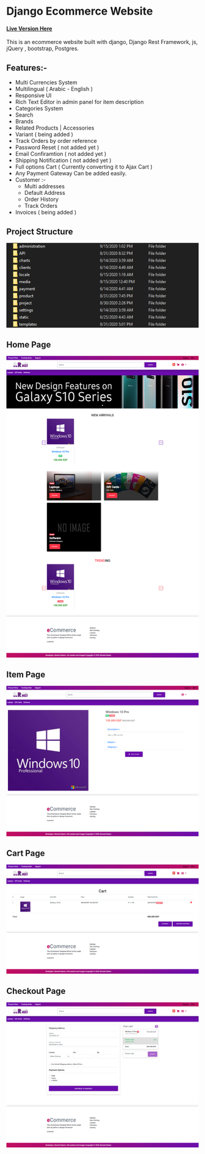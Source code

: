 # Django Ecommerce Website
#### [Live Version Here](https://elraeistore.herokuapp.com/)

This is an ecommerce website built with django, Django Rest Framework, js, jQuery , bootstrap, Postgres.
## Features:-
* Multi Currencies System
* Multilingual ( Arabic - English )
* Responsive UI
* Rich Text Editor in admin panel for item description
* Categories System
* Search
* Brands
* Related Products | Accessories
* Variant ( being added )
* Track Orders by order reference
* Password Reset ( not added yet )
* Email Confiramtion ( not added yet )
* Shipping Notification ( not added yet )
* Full options Cart ( Currently converting it to Ajax Cart )
* Any Payment Gateway Can be added easily.
* Customer :-
	* Multi addresses
	* Default Address
	* Order History
	* Track Orders
* Invoices ( being added )


## Project Structure
![Alt text](/project-structure.png?raw=true "Project Structure")


## Home Page
![Alt text](/home.png?raw=true "Home Page")


## Item Page
![Alt text](/product.jpg?raw=true "Item Page")


## Cart Page
![Alt text](/cart.png?raw=true "Cart Page")


## Checkout Page
![Alt text](/checkout.png?raw=true "Checkout Page")
